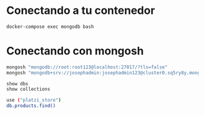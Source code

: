 # Conectando a tu contenedor
``` sh
docker-compose exec mongodb bash
```

# Conectando con mongosh
``` sh
mongosh "mongodb://root:root123@localhost:27017/?tls=false"
mongosh "mongodb+srv://josephadmin:josephadmin123@cluster0.sq5ry8y.mongodb.net/"
```

``` sh
show dbs
show collections
```

``` sh
use ("platzi_store")
db.products.find()
```
